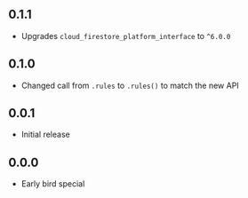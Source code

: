 ## 0.1.1
- Upgrades `cloud_firestore_platform_interface` to `^6.0.0`

## 0.1.0
- Changed call from `.rules` to `.rules()` to match the new API

## 0.0.1
- Initial release

## 0.0.0
- Early bird special
